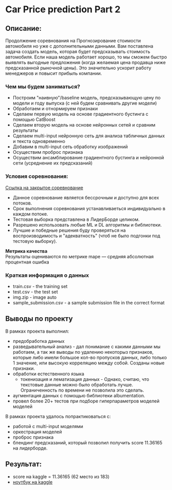 # Car Price prediction Part 2
## Описание:
Продолжение соревнования на Прогнозирование стоимости автомобиля но уже с дополнительными данными.
Вам поставлена задача создать модель, которая будет предсказывать стоимость автомобиля.
Если наша модель работает хорошо, то мы сможем быстро выявлять выгодные предложения (когда желаемая цена продавца ниже предсказанной рыночной цены). Это значительно ускорит работу менеджеров и повысит прибыль компании.  

### Чем мы будем заниматься?

* Построим "наивную"/baseline модель, предсказывающую цену по модели и году выпуска (с ней будем сравнивать другие модели)
* Обработаем и отнормируем признаки
* Сделаем первую модель на основе градиентного бустинга с помощью CatBoost
* Сделаем вторую модель на основе нейронных сетей и сравним результаты
* Сделаем multi-input нейронную сеть для анализа табличных данных и текста одновременно
* Добавим в multi-input сеть обработку изображений
* Осуществим проброс признака 
* Осуществим ансамблирование градиентного бустинга и нейронной сети (усреднение их предсказаний)  

### Условия соревнования:  
[Ссылка на закрытое соревнование](https://www.kaggle.com/competitions/sf-dst-car-price-prediction-part2)  
- Данное соревнование является бессрочным и доступно для всех потоков.
- Срок выполнения соревнования устанавливаеться индивидуально в каждом потоке.
- Тестовая выборка представлена в ЛидерБорде целиком.
- Разрешено использовать любые ML и DL алгоритмы и библиотеки.
- Лучшие и победные решения буду проверяться на воспроизводимость и "адекватность" (чтоб не было подгонки под тестовую выборку).

**Метрика качества**  
Результаты оцениваются по метрике mape — средняя абсолютная процентная ошибка

### Краткая информация о данных
- train.csv - the training set  
- test.csv - the test set
- img.zip - image auto
- sample_submission.csv - a sample submission file in the correct format  

## Выводы по проекту 
В рамках проекта выполнил:  
- предобработка данных  
- разведывательный анализ - дал понимание с какими данными мы работаем, а так же выводы по удалению некоторыз признаков, которые либо имели большое кол-во пропусков данных, либо только 1 значение, или высокую корреляцию между собой. Созданы новые признаки.  
- обработки естественного языка  
  - токенизация и лематизация данных - Однако, считаю, что текстовые данные можно было обработать лучше. Ограниченность по времени не позволила это сделать.  
- аугментация данных с помощью библиотеки albumentation.  
- провел более 20+ тестов при подборе гиперпараметров моделей моделей

В рамках проекта удалось попрактиковаться с:  
- работой с multi-input моделями  
- оркестрация моделей  
- проброс признака  
- блендинг предсказаний, который позволил получить score 11.36165 на лидерборде.

## Результат:  
- score на kaggle = 11.36165 (62 место из 183)  
- [ноутбук на kaggle](https://www.kaggle.com/code/alekseykonotop/sf-dst-car-price-part-2)